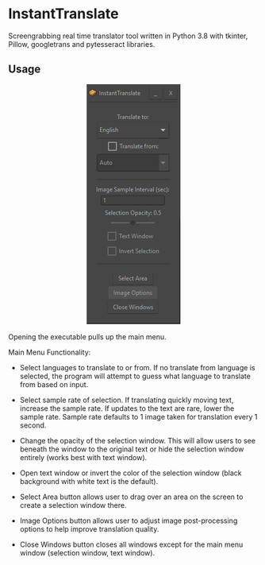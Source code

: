 # InstantTranslate
Screengrabbing real time translator tool written in Python 3.8 with tkinter, Pillow, googletrans and pytesseract libraries.

## Usage
<p align="center" width="100%">
  <img src="icons/mainmenu.png?raw=true" alt="Main menu.">
</p>
Opening the executable pulls up the main menu. 

Main Menu Functionality:
* Select languages to translate to or from. If no translate from language is selected, the program will attempt to guess what language to translate from based on input.

* Select sample rate of selection. If translating quickly moving text, increase the sample rate. If updates to the text are rare, lower the sample rate. Sample rate defaults to 1 image taken for translation every 1 second.
* Change the opacity of the selection window. This will allow users to see beneath the window to the original text or hide the selection window entirely (works best with text window).
* Open text window or invert the color of the selection window (black background with white text is the default).
* Select Area button allows user to drag over an area on the screen to create a selection window there.
* Image Options button allows user to adjust image post-processing options to help improve translation quality.
* Close Windows button closes all windows except for the main menu window (selection window, text window).

